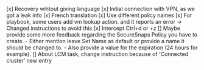 [x] Recovery wihtout giving language
[x] Initial connection with VPN, as we got a leak info
[x] French translation
[x] Use different policy names
[x] For playbook, some users add vm lookup action. and it reports an error -> Changed instructions to avoid this
[x] Intercept Ctrl+d or +z
[] Maybe provide some more feedback regarding the SecureSnaps Policy you have to create.
    - Either mention leave Set Name as default or provide a name it should be changed to.
    - Also provide a value for the expiration (24 hours for example).
[] About LCM task, change instruction because of 'Connected cluster' new entry 